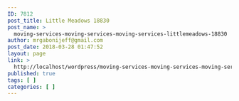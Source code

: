 ```yaml
---
ID: 7812
post_title: Little Meadows 18830
post_name: >
  moving-services-moving-services-moving-services-littlemeadows-18830
author: mrgabonijeff@gmail.com
post_date: 2018-03-28 01:47:52
layout: page
link: >
  http://localhost/wordpress/moving-services-moving-services-moving-services-littlemeadows-18830/
published: true
tags: [ ]
categories: [ ]
---
```

